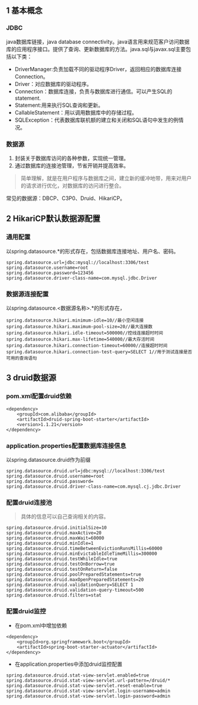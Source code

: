 ## 1 基本概念

### JDBC

java数据库链接，java database connectivity。java语言用来规范客户访问数据库的应用程序接口。提供了查询、更新数据库的方法。java.sql与javax.sql主要包括以下类：

* DriverManager:负责加载不同的驱动程序Driver，返回相应的数据库连接Connection。
* Driver：对应数据库的驱动程序。
* Connection：数据库连接，负责与数据库进行通信。可以产生SQL的statement.
* Statement:用来执行SQL查询和更新。
* CallableStatement：用以调用数据库中的存储过程。
* SQLException：代表数据库联机额的建立和关闭和SQL语句中发生的例情况。

### 数据源

1. 封装关于数据库访问的各种参数，实现统一管理。
2. 通过数据库的连接池管理，节省开销并提高效率。

> 简单理解，就是在用户程序与数据库之间，建立新的缓冲地带，用来对用户的请求进行优化，对数据库的访问进行整合。

常见的数据源：DBCP、C3P0、Druid、HikariCP。


## 2 HikariCP默认数据源配置

### 通用配置

以spring.datasource.*的形式存在，包括数据库连接地址、用户名、密码。
```
spring.datasource.url=jdbc:mysql://localhost:3306/test
spring.datasource.username=root
spring.datasource.password=123456
spring.datasource.driver-class-name=com.mysql.jdbc.Driver
```

### 数据源连接配置

以spring.datasource.<数据源名称>.*的形式存在，
```
spring.datasource.hikari.minimum-idle=10//最小空闲连接
spring.datasource.hikari.maximum-pool-size=20//最大连接数
spring.datasource.hikari.idle-timeout=500000//控线连接超时时间
spring.datasource.hikari.max-lifetime=540000//最大存活时间
spring.datasource.hikari.connection-timeout=60000//连接超时时间
spring.datasource.hikari.connection-test-query=SELECT 1//用于测试连接是否可用的查询语句
```

## 3 druid数据源

### pom.xml配置druid依赖

```
<dependency>
    <groupId>com.alibaba</groupId>
    <artifactId>druid-spring-boot-starter</artifactId>
    <version>1.1.21</version>
</dependency>
```

### application.properties配置数据库连接信息

以spring.datasource.druid作为前缀
```
spring.datasource.druid.url=jdbc:mysql://localhost:3306/test
spring.datasource.druid.username=root
spring.datasource.druid.password=
spring.datasource.druid.driver-class-name=com.mysql.cj.jdbc.Driver
```

### 配置druid连接池
> 具体的信息可以自己查询相关的内容。
```
spring.datasource.druid.initialSize=10
spring.datasource.druid.maxActive=20
spring.datasource.druid.maxWait=60000
spring.datasource.druid.minIdle=1
spring.datasource.druid.timeBetweenEvictionRunsMillis=60000
spring.datasource.druid.minEvictableIdleTimeMillis=300000
spring.datasource.druid.testWhileIdle=true
spring.datasource.druid.testOnBorrow=true
spring.datasource.druid.testOnReturn=false
spring.datasource.druid.poolPreparedStatements=true
spring.datasource.druid.maxOpenPreparedStatements=20
spring.datasource.druid.validationQuery=SELECT 1
spring.datasource.druid.validation-query-timeout=500
spring.datasource.druid.filters=stat
```

### 配置druid监控

* 在pom.xml中增加依赖

```
<dependency>
    <groupId>org.springframework.boot</groupId>
    <artifactId>spring-boot-starter-actuator</artifactId>
</dependency>
```

* 在application.properties中添加druid监控配置

```
spring.datasource.druid.stat-view-servlet.enabled=true
spring.datasource.druid.stat-view-servlet.url-pattern=/druid/*
spring.datasource.druid.stat-view-servlet.reset-enable=true
spring.datasource.druid.stat-view-servlet.login-username=admin
spring.datasource.druid.stat-view-servlet.login-password=admin
```

